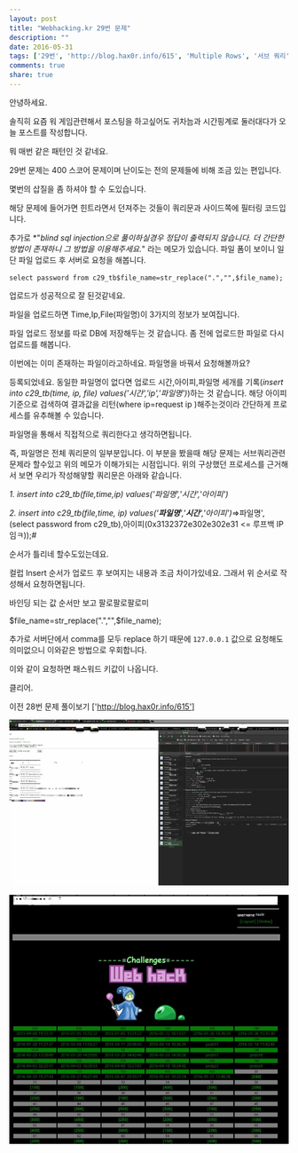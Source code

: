 ```yaml
---
layout: post
title: "Webhacking.kr 29번 문제"
description: ""
date: 2016-05-31
tags: ['29번', 'http://blog.hax0r.info/615', 'Multiple Rows', '서브 쿼리', '정답', '풀이']
comments: true
share: true
---
```


안녕하세요.

솔직히 요즘 워 게임관련해서 포스팅을 하고싶어도 귀차늠과 시간핑계로 둘러대다가 오늘 포스트를 작성합니다.

뭐 매번 같은 패턴인 것 같네요.

  

29번 문제는 400 스코어 문제이며 난이도는 전의 문제들에 비해 조금 있는 편입니다.

몇번의 삽질을 좀 하셔야 할 수 도있습니다.

  

해당 문제에 들어가면 힌트라면서 던져주는 것들이 쿼리문과 사이드쪽에 필터링 코드입니다.

추가로 *"_blind sql injection으로 풀이하실경우 정답이 출력되지 않습니다. 더 간단한 방법이 존재하니 그 방법을
이용해주세요._" 라는 메모가 있습니다. 파일 폼이 보이니 일단 파일 업로드 후 서버로 요청을 해봅니다.

  

    select password from c29_tb$file_name=str_replace(".","",$file_name);

  

업로드가 성공적으로 잘 된것같네요.

파일을 업로드하면 Time,Ip,File(파일명)이 3가지의 정보가 보여집니다.

파일 업로드 정보를 따로 DB에 저장해두는 것 같습니다. 좀 전에 업로드한 파일로 다시 업로드를 해봅니다.

이번에는 이미 존재하는 파일이라고하네요. 파일명을 바꿔서 요청해볼까요?

등록되었네요. 동일한 파일명이 없다면 업로드 시간,아이피,파일명 세개를 기록(_insert into c29_tb(time, ip, file)
values('시간','ip','파일명')_)하는 것 같습니다. 해당 아이피 기준으로 검색하여 결과값을 리턴(where ip=request
ip )해주는것이라 간단하게 프로세스를 유추해볼 수 있습니다.

  

파일명을 통해서 직접적으로 쿼리한다고 생각하면됩니다.

즉, 파일명은 전체 쿼리문의 일부분입니다. 이 부분을 봤을때 해당 문제는 서브쿼리관련 문제라 할수있고 위의 메모가 이해가되는 시점입니다.
위의 구상했던 프로세스를 근거해서 보면 우리가 작성해얗할 쿼리문은 아래와 같습니다.

  

_1\. insert into c29_tb(file,time,ip) values('파일명','시간','아이피')_

_2\. insert into c29_tb(file,time, ip)
values('__파일명__','__시간__','아이피')_=>파일명',(select password from
c29_tb),아이피(0x3132372e302e302e31 <= 루프백 IP임ㅋ));#

  

순서가 틀리네 할수도있는데요.

컬럽 Insert 순서가 업로드 후 보여지는 내용과 조금 차이가있네요. 그래서 위 순서로 작성해서 요청하면됩니다.

바인딩 되는 값 순서만 보고 팔로팔로팔로미

  

$file_name=str_replace(".","",$file_name);

추가로 서버단에서 comma를 모두 replace 하기 때문에 `127.0.0.1` 값으로 요청해도 의미없으니 이와같은 방법으로 우회합니다.

  

이와 같이 요청하면 패스워드 키값이 나옵니다.

클리어.

  

이전 28번 문제 풀이보기 ['http://blog.hax0r.info/615']

  

  

![](/assets/images/posts/641/265DCA4F574D0B5C374F75.JPEG)

  

  

![](/assets/images/posts/641/24240B49574D0AC116ED2A.JPEG)

  

